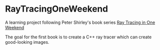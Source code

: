 # RayTracingOneWeekend

A learning project following Peter Shirley's book series [Ray Tracing in One Weekend](https://github.com/RayTracing/raytracing.github.io)

The goal for the first book is to create a C++ ray tracer which can create good-looking images.
